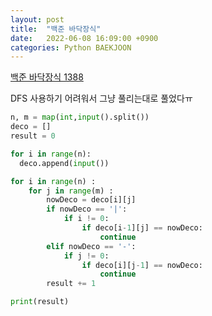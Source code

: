 ```yaml
---
layout: post
title:  "백준 바닥장식"
date:   2022-06-08 16:09:00 +0900
categories: Python BAEKJOON
---
```


[백준 바닥장식 1388](https://www.acmicpc.net/problem/1388)

DFS 사용하기 어려워서 그냥 풀리는대로 풀었다ㅠ  

```python
n, m = map(int,input().split())
deco = []
result = 0

for i in range(n):
  deco.append(input()) 

for i in range(n) :
    for j in range(m) :
        nowDeco = deco[i][j]
        if nowDeco == '|':
            if i != 0:
                if deco[i-1][j] == nowDeco:
                    continue
        elif nowDeco == '-':
            if j != 0:
                if deco[i][j-1] == nowDeco:
                    continue
        result += 1

print(result)
```